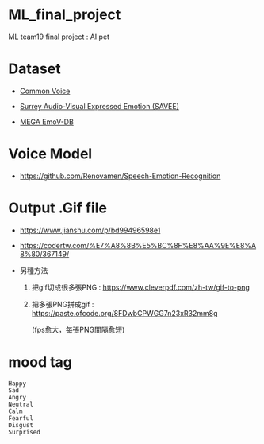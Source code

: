 # ML_final_project
ML team19 final project : AI pet


# **Dataset**
- [Common Voice](https://commonvoice.mozilla.org/zh-CN/datasets)

- [Surrey Audio-Visual Expressed Emotion (SAVEE)](http://personal.ee.surrey.ac.uk/Personal/P.Jackson/SAVEE/Download.html)

- [MEGA EmoV-DB](https://mega.nz/folder/KBp32apT#gLIgyWf9iQ-yqnWFUFuUHg)


# **Voice Model**
- <https://github.com/Renovamen/Speech-Emotion-Recognition>


# **Output .Gif file**
- <https://www.jianshu.com/p/bd99496598e1>
- <https://codertw.com/%E7%A8%8B%E5%BC%8F%E8%AA%9E%E8%A8%80/367149/>

- 另種方法
    1. 把gif切成很多張PNG :
    <https://www.cleverpdf.com/zh-tw/gif-to-png>
    2. 把多張PNG拼成gif :
    <https://paste.ofcode.org/8FDwbCPWGG7n23xR32mm8g>
    
        (fps愈大，每張PNG間隔愈短)

# **mood tag**
    Happy
    Sad
    Angry
    Neutral
    Calm
    Fearful
    Disgust
    Surprised
